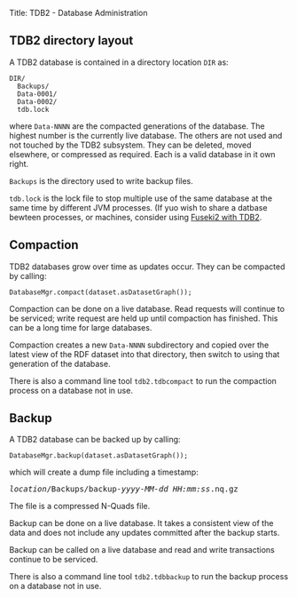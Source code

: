 Title: TDB2 - Database Administration

## TDB2 directory layout

A TDB2 database is contained in a directory location `DIR` as:

    DIR/
      Backups/
      Data-0001/
      Data-0002/
      tdb.lock

where `Data-NNNN` are the compacted generations of the database. The
highest number is the currently live database.  The others are not used
and not touched by the TDB2 subsystem. They can be deleted, moved
elsewhere, or compressed as required. Each is a valid database in it own
right.

`Backups` is the directory used to write backup files.

`tdb.lock` is the lock file to stop multiple use of the same database at
the same time by different JVM processes. (If yuo wish to share a datbase
bewteen processes, or machines, consider using [Fuseki2 with TDB2](tdb2_fuseki.html).

## Compaction

TDB2 databases grow over time as updates occur. They can be compacted by calling:

    DatabaseMgr.compact(dataset.asDatasetGraph());

Compaction can be done on a live database. Read requests will continue to be
serviced; write request are held up until compaction has finished. This
can be a long time for large databases.

Compaction creates a new `Data-NNNN` subdirectory and copied over the
latest view of the RDF dataset into that directory, then switch to using
that generation of the database. 

There is also a command line tool `tdb2.tdbcompact` to run the
compaction process on a database not in use.

## Backup

A TDB2 database can be backed up by calling:

    DatabaseMgr.backup(dataset.asDatasetGraph());

which will create a dump file including a timestamp:

<pre>
<i>location</i>/Backups/backup-<i>yyyy-MM-dd_HH:mm:ss</i>.nq.gz
</pre>

The file is a compressed N-Quads file.

Backup can be done on a live database. It takes a consistent view of the
data and does not include any updates committed after the backup starts.

Backup can be called on a live database and read and write transactions
continue to be serviced.

There is also a command line tool `tdb2.tdbbackup` to run the
backup process on a database not in use.

